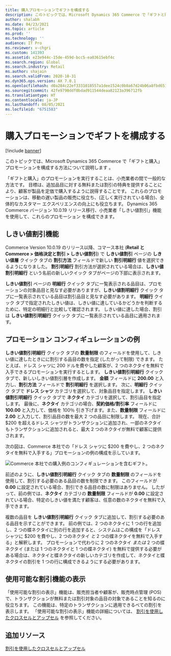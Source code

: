 ```yaml
---
title: 購入プロモーションでギフトを構成する
description: このトピックでは、Microsoft Dynamics 365 Commerce で「ギフトと購入」プロモーションを構成する方法について説明します 。
author: shalabh
ms.date: 04/23/2021
ms.topic: article
ms.prod: ''
ms.technology: ''
audience: IT Pro
ms.reviewer: v-chgri
ms.custom: 141393
ms.assetid: e23e944c-15de-459d-bcc5-ea03615ebf4c
ms.search.region: Global
ms.search.industry: Retail
ms.author: shajain
ms.search.validFrom: 2020-10-31
ms.dyn365.ops.version: AX 7.0.1
ms.openlocfilehash: d0a284c22ef3331018557a1dee1524c0b8a67d24b06a8fbd65164fc30caf725b
ms.sourcegitcommit: 42fe9790ddf0bdad911544deaa82123a396712fb
ms.translationtype: HT
ms.contentlocale: ja-JP
ms.lasthandoff: 08/05/2021
ms.locfileid: "6751583"
---
```

# <a name="configure-gift-with-purchase-promotions"></a>購入プロモーションでギフトを構成する

[!include [banner](../includes/banner.md)]

このトピックでは、Microsoft Dynamics 365 Commerce で「ギフトと購入」プロモーションを構成する方法について説明します 。

「ギフトと購入」のプロモーションを実行することは、小売業者の間で一般的な方法です。 目標は、追加品目に対する無料または割引の特典を提供することにより、顧客が製品を定価で購入するように説得することです。 これらのプロモーションは、移動の遅い製品の販売に役立ち、(正しく実行されている場合)、全体的なカスタマー エクスペリエンスの向上にも役立ちます。 Dynamics 365 Commerce バージョン 10.0.19 リリース移行、小売業者「しきい値割引」機能を使用して、これらのプロモーション を構成できます。

## <a name="threshold-discount-feature"></a>しきい値割引機能

Commerce Version 10.0.19 のリリース以降、コマース本社 (**Retail と Commerce \> 価格決定と割引 \> しきい値割引**) で **しきい値割引** ページの **しきい値層** クイック タブの **割引方法** フィールドで新しい **割引明細行** 値を選択できるようになりました。 **割引明細行** 割引方法が選択されている場合は、**しきい値割引明細行** という名前の新しいクイック タブがページの下部に表示されます。 

**しきい値割引** ページの **明細行** クイック タブに一覧表示される品目は、プロモーションの対象品目と見なす必要がありますが、**しきい値割明細行** クイック タブに一覧表示されている品目は割引品目と見なす必要があります。 **明細行** クイック タブで指定されたしきい値は、しきい値に達しているかどうかを判断するために、特定の明細行と比較して確認されます。 しきい値に達した場合、割引は **しきい値割引明細行** クイック タブに一覧表示されている品目に適用されます。 

## <a name="promotion-configuration-examples"></a>プロモーション コンフィギュレーションの例

**しきい値割引明細行** クイック タブの **数量制限** のフィールドを使用して、しきい値に達したときにに割引する品目の数を指定 (したがって制限) できます。 たとえば、ドレス シャツに 200 ドルを費やした顧客が、2 つのネクタイを無料で入手できるプロモーションを実行するとします。 **しきい値割引明細行** クイック タブで、新しいしきい値割引層を作成します。 **金額** フィールドに **200.00** と入力し、**割引方法** フィールドで **割引明細行** を選択します。 次に、**明細行** クイック タブで **ドレス シャツ** カテゴリを選択して、対象品目を指定します。 **しきい値割引明細行** クイック タブで **ネクタイ** カテゴリを選択して、割引品目を指定します。 最後に、**ネクタイ** カテゴリの場合、**契約価格/割引率** フィールドに **100.00** と入力して、価格を 100％ 引き下げます。また、**数量制限** フィールドに **2.00** と入力して、割引品目の数を最大 2 つの品目に制限します。 現在、合計 $200 を超えるドレス シャツがトランザクションに追加され、一部のネクタイもトランザクションに追加されると、最大 2 つのネクタイが無料で顧客に提供されます。 

次の図は、Commerce 本社での「ドレス シャツに $200 を費やし、2 つのネクタイを無料で入手する」プロモーションの例の構成を示しています。 

![Commerce 本社での購入例のコンフィギュレーションを含むギフト。](./media/gift-with-purchase.png)

前述のように、**しきい値割引明細行** クイック タブの **数量制限** のフィールドを使用して、割引する必要のある品目の数を制限できます。 このフィールドが **0.00** に設定されている場合、割引できる品目の数に制限はありません。 したがって、前の例では、**ネクタイ** カテゴリの **数量制限** フィールドが **0.00** に設定されている場合、特定のしきい値を満たす顧客は、任意の数のネクタイを無料で入手できます。 

複数の品目を **しきい値割引明細行** クイック タブに追加して、割引する必要のある品目を示すことができます。 前の例では、2 つのネクタイに 1 つの行を追加し、2 つの蝶ネクタイに別の行を追加すると、システムはこの構成を「ドレス シャツに $200 を費やし、2 つのネクタイ *と* 2 つの蝶ネクタイを無料で入手する」と解釈します。 プロモーションで代わりに 2 つのネクタイ *または* 2 つの蝶ネクタイ (または 1 つのネクタイと 1 つの蝶ネクタイ) を無料で提供する必要がある場合は、ネクタイと蝶ネクタイの新しいカテゴリを作成して、ネクタイと蝶ネクタイの割引を 1 つの行に構成できるようにする必要があります。

## <a name="view-available-discounts-feature"></a>使用可能な割引機能の表示

「使用可能な割引の表示」機能は、販売担当者や顧客が、販売時点管理 (POS) で、トランザクションが無料または割引対象の品目の対象であることを知るのに役立ちます。 この機能は、特定のトランザクションに適用できるべての割引を表示します。 「使用可能な割引の表示」機能の詳細については、 [割引を使用したクロスセルとアップセル](discounts-pos.md#cross-sell-and-upsell-by-using-discounts) を参照してください。

## <a name="additional-resources"></a>追加リソース

[割引を使用したクロスセルとアップセル](discounts-pos.md#cross-sell-and-upsell-by-using-discounts)

